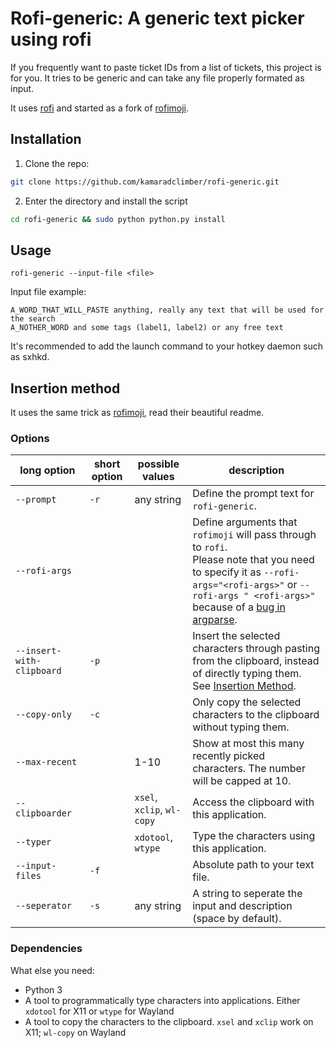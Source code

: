 # Rofi-generic: A generic text picker using rofi

If you frequently want to paste ticket IDs from a list of tickets, this project is for you.
It tries to be generic and can take any file properly formated as input.

It uses [rofi](https://github.com/DaveDavenport/rofi/) and started as a fork of [rofimoji](https://github.com/fdw/rofimoji).

## Installation
1. Clone the repo:
```sh
git clone https://github.com/kamaradclimber/rofi-generic.git
```
2. Enter the directory and install the script
```sh
cd rofi-generic && sudo python python.py install
```

## Usage
```
rofi-generic --input-file <file>
```

Input file example:
```
A_WORD_THAT_WILL_PASTE anything, really any text that will be used for the search
A_NOTHER_WORD and some tags (label1, label2) or any free text
```

It's recommended to add the launch command to your hotkey daemon such as sxhkd.

## Insertion method
It uses the same trick as [rofimoji](https://github.com/fdw/rofimoji), read their beautiful readme.

### Options

| long option | short option | possible values | description |
| --- | --- | --- | --- |
| `--prompt` | `-r` | any string | Define the prompt text for `rofi-generic`. |
| `--rofi-args` | | | Define arguments that `rofimoji` will pass through to `rofi`.<br/>Please note that you need to specify it as `--rofi-args="<rofi-args>"` or `--rofi-args " <rofi-args>"` because of a [bug in argparse](https://bugs.python.org/issue9334). |
| `--insert-with-clipboard` | `-p` | | Insert the selected characters through pasting from the clipboard, instead of directly typing them. See [Insertion Method](#insertion-method). |
| `--copy-only` | `-c` | | Only copy the selected characters to the clipboard without typing them. |
| `--max-recent` |  | 1-10 | Show at most this many recently picked characters. The number will be capped at 10. |
| `--clipboarder` | | `xsel`, `xclip`, `wl-copy` | Access the clipboard with this application. |
| `--typer` | | `xdotool`, `wtype` | Type the characters using this application. |
| `--input-files` | `-f` | | Absolute path to your text file. |
| `--seperator` | `-s` | any string | A string to seperate the input and description (space by default). |

### Dependencies
What else you need:
- Python 3
- A tool to programmatically type characters into applications. Either `xdotool` for X11 or `wtype` for Wayland
- A tool to copy the characters to the clipboard. `xsel` and `xclip` work on X11; `wl-copy` on Wayland
